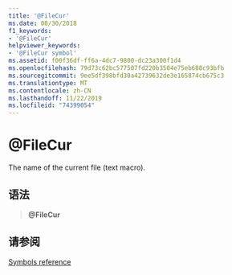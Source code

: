 ```yaml
---
title: '@FileCur'
ms.date: 08/30/2018
f1_keywords:
- '@FileCur'
helpviewer_keywords:
- '@FileCur symbol'
ms.assetid: f00f36df-ff6a-4dc7-9800-dc23a300f1d4
ms.openlocfilehash: 79d73c62bc577507fd220b3504e75eb688c93bfb
ms.sourcegitcommit: 9ee5df398bfd30a42739632de3e165874cb675c3
ms.translationtype: MT
ms.contentlocale: zh-CN
ms.lasthandoff: 11/22/2019
ms.locfileid: "74399054"
---
```

# <a name="filecur"></a>\@FileCur

The name of the current file (text macro).

## <a name="syntax"></a>语法

> **\@FileCur**

## <a name="see-also"></a>请参阅

[Symbols reference](symbols-reference.md)
